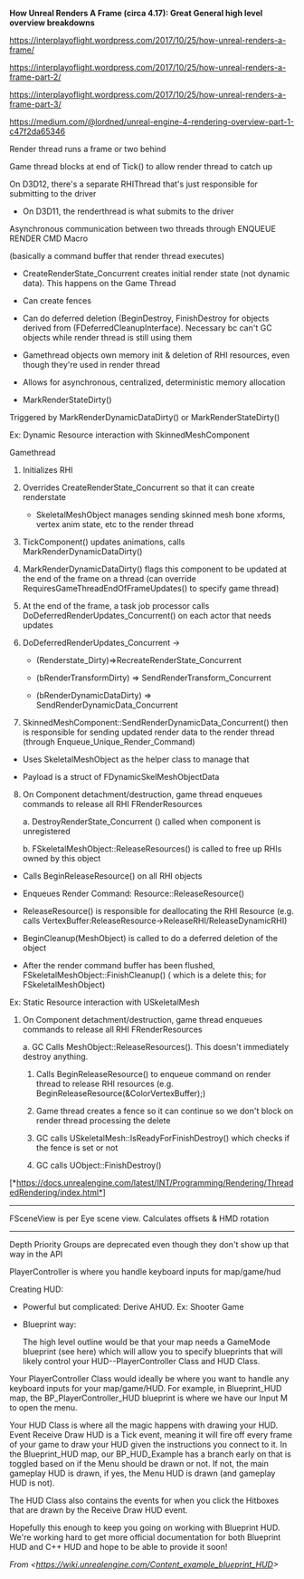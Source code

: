 **How Unreal Renders A Frame (circa 4.17): Great General high level overview breakdowns**

<https://interplayoflight.wordpress.com/2017/10/25/how-unreal-renders-a-frame/>

<https://interplayoflight.wordpress.com/2017/10/25/how-unreal-renders-a-frame-part-2/>

<https://interplayoflight.wordpress.com/2017/10/25/how-unreal-renders-a-frame-part-3/>

<https://medium.com/@lordned/unreal-engine-4-rendering-overview-part-1-c47f2da65346>

Render thread runs a frame or two behind

Game thread blocks at end of Tick() to allow render thread to catch up

On D3D12, there's a separate RHIThread that's just responsible for submitting to the driver

- On D3D11, the renderthread is what submits to the driver

Asynchronous communication between two threads through ENQUEUE RENDER CMD Macro

(basically a command buffer that render thread executes)

- CreateRenderState_Concurrent creates initial render state (not dynamic data). This happens on the Game Thread

- Can create fences

- Can do deferred deletion (BeginDestroy, FinishDestroy for objects derived from (FDeferredCleanupInterface). Necessary bc can't GC objects while render thread is still using them

- Gamethread objects own memory init & deletion of RHI resources, even though they're used in render thread

- Allows for asynchronous, centralized, deterministic memory allocation

- MarkRenderStateDirty()

Triggered by MarkRenderDynamicDataDirty() or MarkRenderStateDirty()

Ex: Dynamic Resource interaction with SkinnedMeshComponent

Gamethread

1. Initializes RHI

1. Overrides CreateRenderState_Concurrent so that it can create renderstate

   - SkeletalMeshObject manages sending skinned mesh bone xforms, vertex anim state, etc to the render thread

1. TickComponent() updates animations, calls MarkRenderDynamicDataDirty()

1. MarkRenderDynamicDataDirty() flags this component to be updated at the end of the frame on a thread (can override RequiresGameThreadEndOfFrameUpdates() to specify game thread)

1. At the end of the frame, a task job processor calls DoDeferredRenderUpdates_Concurrent() on each actor that needs updates

1. DoDeferredRenderUpdates_Concurrent ->

   - (Renderstate_Dirty)=>RecreateRenderState_Concurrent

   - (bRenderTransformDirty) => SendRenderTransform_Concurrent

   - (bRenderDynamicDataDirty) => SendRenderDynamicData_Concurrent

1. SkinnedMeshComponent::SendRenderDynamicData_Concurrent() then is responsible for sending updated render data to the render thread (through Enqueue_Unique_Render_Command)

- Uses SkeletalMeshObject as the helper class to manage that

- Payload is a struct of FDynamicSkelMeshObjectData

8. On Component detachment/destruction, game thread enqueues commands to release all RHI FRenderResources

   a. DestroyRenderState_Concurrent () called when component is unregistered

   b. FSkeletalMeshObject::ReleaseResources() is called to free up RHIs owned by this object

- Calls BeginReleaseResource() on all RHI objects

- Enqueues Render Command: Resource::ReleaseResource()

- ReleaseResource() is responsible for deallocating the RHI Resource (e.g. calls VertexBuffer:ReleaseResource->ReleaseRHI/ReleaseDynamicRHI)

- BeginCleanup(MeshObject) is called to do a deferred deletion of the object

- After the render command buffer has been flushed, FSkeletalMeshObject::FinishCleanup() ( which is a delete this; for FSkeletalMeshObject)

Ex: Static Resource interaction with USkeletalMesh

1. On Component detachment/destruction, game thread enqueues commands to release all RHI FRenderResources

   a. GC Calls MeshObject::ReleaseResources(). This doesn't immediately destroy anything.

   1. Calls BeginReleaseResource() to enqueue command on render thread to release RHI resources (e.g. BeginReleaseResource(&ColorVertexBuffer);)

   1. Game thread creates a fence so it can continue so we don't block on render thread processing the delete

   1. GC calls USkeletalMesh::IsReadyForFinishDestroy() which checks if the fence is set or not

   1. GC calls UObject::FinishDestroy()

[*https://docs.unrealengine.com/latest/INT/Programming/Rendering/ThreadedRendering/index.html*]

* * *

FSceneView is per Eye scene view. Calculates offsets & HMD rotation

* * *

Depth Priority Groups are deprecated even though they don't show up that way in the API

PlayerController is where you handle keyboard inputs for map/game/hud

Creating HUD:

- Powerful but complicated: Derive AHUD. Ex: Shooter Game

- Blueprint way:

  The high level outline would be that your map needs a GameMode blueprint (see here) which will allow you to specify blueprints that will likely control your HUD--PlayerController Class and HUD Class.

Your PlayerController Class would ideally be where you want to handle any keyboard inputs for your map/game/HUD. For example, in Blueprint_HUD map, the BP_PlayerController_HUD blueprint is where we have our Input M to open the menu.

Your HUD Class is where all the magic happens with drawing your HUD. Event Receive Draw HUD is a Tick event, meaning it will fire off every frame of your game to draw your HUD given the instructions you connect to it. In the Blueprint_HUD map, our BP_HUD_Example has a branch early on that is toggled based on if the Menu should be drawn or not. If not, the main gameplay HUD is drawn, if yes, the Menu HUD is drawn (and gameplay HUD is not).

The HUD Class also contains the events for when you click the Hitboxes that are drawn by the Receive Draw HUD event.

Hopefully this enough to keep you going on working with Blueprint HUD. We're working hard to get more official documentation for both Blueprint HUD and C++ HUD and hope to be able to provide it soon!

*From &lt;<https://wiki.unrealengine.com/Content_example_blueprint_HUD>>*

[*https://docs.unrealengine.com/latest/int/programming/rendering/threadedrendering/index.html*]: https://docs.unrealengine.com/latest/INT/Programming/Rendering/ThreadedRendering/index.html
